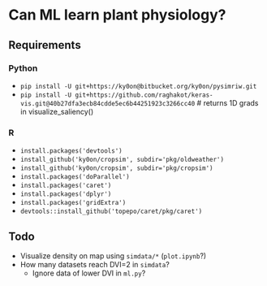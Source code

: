 # Can ML learn plant physiology?

## Requirements
### Python
- `pip install -U git+https://ky0on@bitbucket.org/ky0on/pysimriw.git`
- `pip install -U git+https://github.com/raghakot/keras-vis.git@40b27dfa3ecb84cdde5ec6b44251923c3266cc40`   # returns 1D grads in visualize_saliency()

### R
- `install.packages('devtools')`
- `install_github('ky0on/cropsim', subdir='pkg/oldweather')`
- `install_github('ky0on/cropsim', subdir='pkg/cropsim')`
- `install.packages('doParallel')`
- `install.packages('caret')`
- `install.packages('dplyr')`
- `install.packages('gridExtra')`
- `devtools::install_github('topepo/caret/pkg/caret')`

## Todo
- Visualize density on map using `simdata/*` (`plot.ipynb`?)
- How many datasets reach DVI=2 in `simdata`?
    - Ignore data of lower DVI in `ml.py`?
